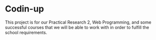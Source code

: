 # Codin-up
This project is for our Practical Research 2, Web Programming, and some successful courses that we will be able to work with in order to fulfill the school requirements.
